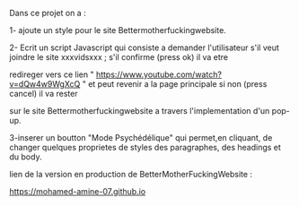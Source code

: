 Dans ce projet on a :

 
1- ajoute un style pour le site Bettermotherfuckingwebsite.


2- Ecrit un script Javascript qui consiste a demander l'utilisateur s'il veut joindre le site xxxvidsxxx ; s'il confirme (press ok) il va etre

redireger vers ce lien " https://www.youtube.com/watch?v=dQw4w9WgXcQ " et peut revenir a la page principale si non (press cancel) il va rester

sur le site  Bettermotherfuckingwebsite a travers l'implementation d'un pop-up.


3-inserer un boutton "Mode Psychédélique" qui permet,en cliquant, de changer quelques proprietes de styles des paragraphes, des headings et du body.



lien de la version en production de BetterMotherFuckingWebsite :

https://mohamed-amine-07.github.io

